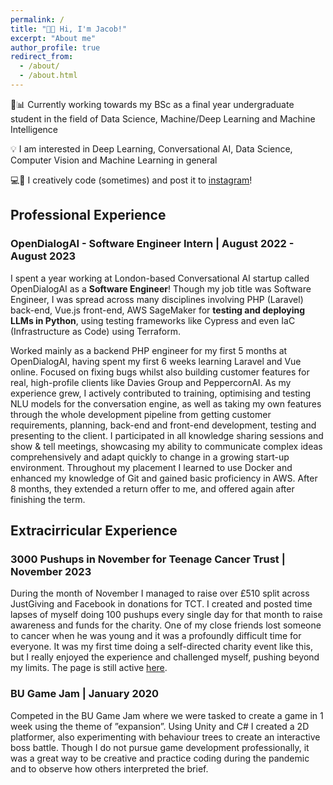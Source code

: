 ```yaml
---
permalink: /
title: "👋🏻 Hi, I'm Jacob!"
excerpt: "About me"
author_profile: true
redirect_from: 
  - /about/
  - /about.html
---
```


🤖📊 Currently working towards my BSc as a final year undergraduate student in the field of Data Science, Machine/Deep Learning and Machine Intelligence 

💡 I am interested in Deep Learning, Conversational AI, Data Science, Computer Vision and Machine Learning in general

💻🎨 I creatively code (sometimes) and post it to [instagram](https://www.instagram.com/1024aesthetic/)!

## Professional Experience 

### OpenDialogAI - Software Engineer Intern | August 2022 - August 2023

I spent a year working at London-based Conversational AI startup called OpenDialogAI as a **Software Engineer**! Though my job title was Software Engineer, I was spread across many disciplines involving PHP (Laravel) back-end, Vue.js front-end, AWS SageMaker for **testing and deploying LLMs in Python**, using testing frameworks like Cypress and even IaC (Infrastructure as Code) using Terraform.

Worked mainly as a backend PHP engineer for my first 5 months at OpenDialogAI, having spent my first 6 weeks learning Laravel and Vue online. Focused on fixing bugs whilst also building customer features for real, high-profile clients like Davies Group and PeppercornAI. As my experience grew, I actively contributed to training, optimising and testing NLU models for the conversation engine, as well as taking my own features through the whole development pipeline from getting customer requirements, planning, back-end and front-end development, testing and presenting to the client. I participated in all knowledge sharing sessions and show & tell meetings, showcasing my ability to communicate complex ideas comprehensively and adapt quickly to change in a growing start-up environment. Throughout my placement I learned to use Docker and enhanced my knowledge of Git and gained basic proficiency in AWS. After 8 months, they extended a return offer to me, and offered again after finishing the term.

## Extracirricular Experience

### 3000 Pushups in November for Teenage Cancer Trust | November 2023
During the month of November I managed to raise over £510 split across JustGiving and Facebook in donations for TCT. I created and posted time lapses of myself doing 100 pushups every single day for that month to raise awareness and funds for the charity. One of my close friends lost someone to cancer when he was young and it was a profoundly difficult time for everyone. It was my first time doing a self-directed charity event like this, but I really enjoyed the experience and challenged myself, pushing beyond my limits. The page is still active [here](https://www.justgiving.com/fundraising/jacob-r-stone).

### BU Game Jam | January 2020
Competed in the BU Game Jam where we were tasked to create a game in 1 week using the theme of ”expansion”. Using Unity and C# I created a 2D platformer,
also experimenting with behaviour trees to create an interactive boss battle. Though I do not pursue game development professionally, it was a great way to be creative and practice coding during the pandemic and to observe how others interpreted the brief.

<script src='https://cdn.jsdelivr.net/gh/eddymens/markdown-external-link-script@v2.0.0/main.min.js'></script>